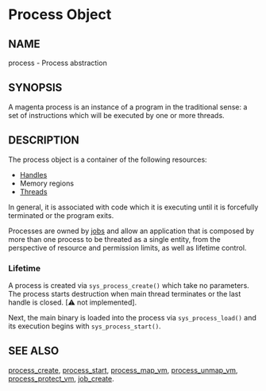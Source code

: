 # Process Object

## NAME

process - Process abstraction

## SYNOPSIS

A magenta process is an instance of a program in the traditional sense: a set
of instructions which will be executed by one or more threads.

## DESCRIPTION

The process object is a container of the following resources:

+ [Handles](../handles.md)
+ Memory regions
+ [Threads](thread.md)

In general, it is associated with code which it is executing until it is
forcefully terminated or the program exits.

Processes are owned by [jobs](job.md) and allow an application that is
composed by more than one process to be threated as a single entity, from the
perspective of resource and permission limits, as well as lifetime control.

### Lifetime
A process is created via `sys_process_create()` which take no parameters.
The process starts destruction when main thread terminates or the last handle
is closed. [⚠ not implemented].

Next, the main binary is loaded into the process via `sys_process_load()` and
its execution begins with `sys_process_start()`.

## SEE ALSO

[process_create](../syscalls/process_create.md),
[process_start](../syscalls/process_start.md),
[process_map_vm](../syscalls/process_map_vm.md),
[process_unmap_vm](../syscalls/process_unmap_vm.md),
[process_protect_vm](../syscalls/process_protect_vm.md),
[job_create](../syscalls/job_create.md).
